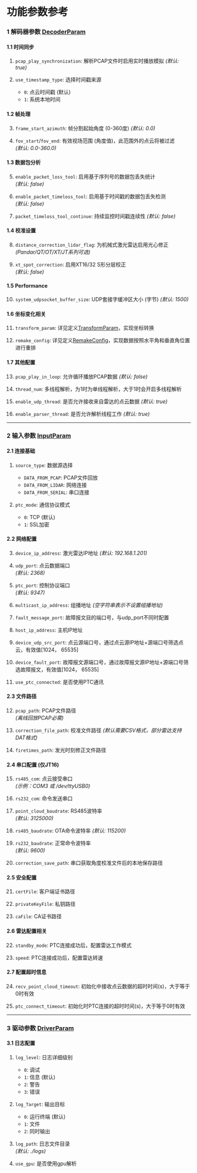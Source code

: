 # 功能参数参考

### 1 解码器参数 [DecoderParam](../libhesai/driver_param.h)

#### 1.1 时间同步
1. `pcap_play_synchronization`: 解析PCAP文件时启用实时播放模拟
    *(默认: true)*

2. `use_timestamp_type`: 选择时间戳来源  
   - `0`: 点云时间戳 (默认)
   - `1`: 系统本地时间

#### 1.2 帧处理
3. `frame_start_azimuth`: 帧分割起始角度 (0-360度)
    *(默认: 0.0)*

4. `fov_start`/`fov_end`: 有效视场范围 (角度值)，此范围外的点云将被过滤  
   *(默认: 0.0-360.0)*

#### 1.3 数据包分析
5. `enable_packet_loss_tool`: 启用基于序列号的数据包丢失统计  
   *(默认: false)*

6. `enable_packet_timeloss_tool`: 启用基于时间戳的数据包丢失检测  
   *(默认: false)*

7. `packet_timeloss_tool_continue`: 持续监控时间戳连续性
   *(默认: false)*

#### 1.4 校准设置
8. `distance_correction_lidar_flag`: 为机械式激光雷达启用光心修正
   *(Pandar/QT/OT/XT/JT系列可选)*

9. `xt_spot_correction`:  启用XT16/32 S形分层校正  
   *(默认: false)*

#### 1.5 Performance
10. `system_udpsocket_buffer_size`: UDP套接字缓冲区大小 (字节) 
    *(默认: 1500)*

#### 1.6 坐标变化相关
11. `transform_param`: 详见定义[TransformParam](../libhesai/Common/include/hs_com.h)，实现坐标转换

12. `remake_config`: 详见定义[RemakeConfig](../libhesai/Common/include/hs_com.h)，实现数据按照水平角和垂直角位置进行重排

#### 1.7 其他配置
13. `pcap_play_in_loop`: 允许循环播放PCAP数据
      *(默认: false)*

14. `thread_num`: 多线程解析，为1时为单线程解析，大于1时会开启多线程解析

15. `enable_udp_thread`: 是否允许接收来自雷达的点云数据
      *(默认: true)*

16. `enable_parser_thread`: 是否允许解析线程工作
      *(默认: true)*

---

### 2 输入参数 [InputParam](../libhesai/driver_param.h)

#### 2.1 连接基础
1. `source_type`: 数据源选择  
   - `DATA_FROM_PCAP`: PCAP文件回放
   - `DATA_FROM_LIDAR`: 网络连接
   - `DATA_FROM_SERIAL`: 串口连接

2. `ptc_mode`: 通信协议模式  
   - `0`: TCP (默认)
   - `1`: SSL加密

#### 2.2 网络配置
3. `device_ip_address`: 激光雷达IP地址
   *(默认: 192.168.1.201)*

4. `udp_port`: 点云数据端口  
   *(默认: 2368)*

5. `ptc_port`: 控制协议端口  
   *(默认: 9347)*

6. `multicast_ip_address`: 组播地址 
   *(空字符串表示不设置组播地址)*

7. `fault_message_port`: 故障报文目的端口号，与udp_port不同时配置

8. `host_ip_address`: 主机IP地址

9. `device_udp_src_port`: 点云源端口号，通过点云源IP地址+源端口号筛选点云，有效值[1024， 65535]

10. `device_fault_port`: 故障报文源端口号，通过故障报文源IP地址+源端口号筛选故障报文，有效值[1024， 65535]

11. `use_ptc_connected`: 是否使用PTC通讯

#### 2.3 文件路径
12. `pcap_path`: PCAP文件路径  
   *(离线回放PCAP必需)*

13. `correction_file_path`: 校准文件路径
   *(默认需要CSV格式，部分雷达支持DAT格式)*

14. `firetimes_path`: 发光时刻修正文件路径

#### 2.4 串口配置 (仅JT16)
15. `rs485_com`: 点云接受串口  
    *(示例：COM3 或 /dev/ttyUSB0)*

16. `rs232_com`: 命令发送串口

17. `point_cloud_baudrate`: RS485波特率  
    *(默认: 3125000)*

18. `rs485_baudrate`: OTA命令波特率
    *(默认: 115200)*

19. `rs232_baudrate`: 正常命令波特率  
    *(默认: 9600)*

20. `correction_save_path`: 串口获取角度校准文件后的本地保存路径

#### 2.5 安全配置
21. `certFile`: 客户端证书路径  

22. `privateKeyFile`: 私钥路径 

23. `caFile`: CA证书路径 

#### 2.6 雷达配置相关
22. `standby_mode`: PTC连接成功后，配置雷达工作模式

23. `speed`: PTC连接成功后，配置雷达转速
#### 2.7 配置超时信息
24. `recv_point_cloud_timeout`: 初始化中接收点云数据的超时时间(s)，大于等于0时有效

25. `ptc_connect_timeout`: 初始化时PTC连接的超时时间(s)，大于等于0时有效

---

### 3 驱动参数 [DriverParam](../libhesai/driver_param.h)

#### 3.1 日志配置
1. `log_level`: 日志详细级别  
   - `0`: 调试
   - `1`: 信息 (默认)
   - `2`: 警告
   - `3`: 错误

2. `log_Target`: 输出目标  
   - `0`: 运行终端 (默认)
   - `1`: 文件
   - `2`: 同时输出

3. `log_path`: 日志文件目录  
   *(默认: ./logs)*

4. `use_gpu`: 是否使用gpu解析